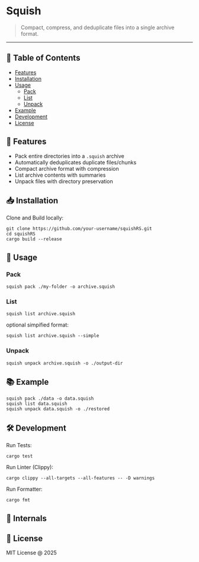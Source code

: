 # Squish

> Compact, compress, and deduplicate files into a single archive format.

---

## 🧭 Table of Contents

- [Features](#-features)
- [Installation](#-installation)
- [Usage](#-usage)
  - [Pack](#pack)
  - [List](#list)
  - [Unpack](#unpack)
- [Example](#-example)
- [Development](#-development)
- [License](#-license)

## 🚀 Features

- Pack entire directories into a `.squish` archive
- Automatically deduplicates duplicate files/chunks
- Compact archive format with compression
- List archive contents with summaries
- Unpack files with directory preservation

## 📥 Installation
Clone and Build locally:
``` shell
git clone https://github.com/your-username/squishRS.git
cd squishRS
cargo build --release

```

## 📌 Usage

### Pack
``` shell 
squish pack ./my-folder -o archive.squish
```

### List
``` shell
squish list archive.squish
```
optional simpified format:
``` shell 
squish list archive.squish --simple
```

### Unpack
``` shell
squish unpack archive.squish -o ./output-dir
```

## 📚 Example
``` shell
squish pack ./data -o data.squish
squish list data.squish
squish unpack data.squish -o ./restored

```

## 🛠 Development
Run Tests:
``` shell
cargo test

```

Run Linter (Clippy):
``` shell
cargo clippy --all-targets --all-features -- -D warnings
```

Run Formatter:
``` shell
cargo fmt
```

## 🔬 Internals

## 📄 License
MIT License @ 2025
